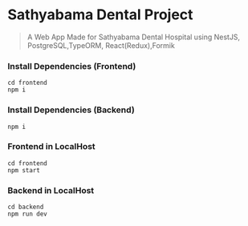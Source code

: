 # Sathyabama Dental Project

> A Web App Made for Sathyabama Dental Hospital using NestJS, PostgreSQL,TypeORM, React(Redux),Formik

### Install Dependencies (Frontend)

```
cd frontend
npm i
```

### Install Dependencies (Backend)

```
npm i
```

### Frontend in LocalHost

```
cd frontend
npm start
```

### Backend in LocalHost

```
cd backend
npm run dev
```
